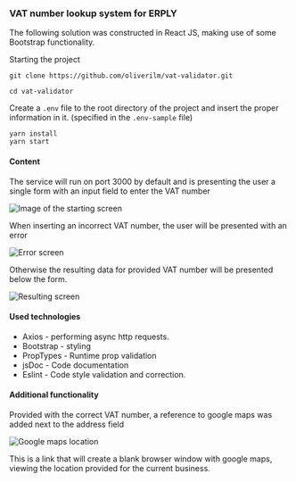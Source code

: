 ### VAT number lookup system for ERPLY

The following solution was constructed in React JS, making use of some Bootstrap functionality.

Starting the project
```shell script
git clone https://github.com/oliverilm/vat-validator.git

cd vat-validator
```
Create a ```.env``` file to the root directory of the project and insert the proper information in it. (specified in the ```.env-sample```  file)
```shell script
yarn install
yarn start
```

#### Content
The service will run on port 3000 by default and is presenting the user a single form with an input field to enter the VAT number

![Image of the starting screen](http://i.imgur.com/czBL1up.png)

When inserting an incorrect VAT number, the user will be presented with an error

![Error screen](http://i.imgur.com/2m4PCcp.png)

Otherwise the resulting data for provided VAT number will be presented below the form.

![Resulting screen](http://i.imgur.com/4DVWpEq.png)

#### Used technologies

* Axios - performing async http requests.
* Bootstrap - styling
* PropTypes - Runtime prop validation
* jsDoc - Code documentation
* Eslint - Code style validation and correction.

#### Additional functionality
Provided with the correct VAT number, a reference to google maps was added next to the address field

![Google maps location](http://i.imgur.com/eM9uPLh.png)

This is a link that will create a blank browser window with google maps, viewing the location provided for the current business.